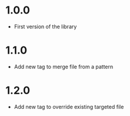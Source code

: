 # 1.0.0

* First version of the library

# 1.1.0

* Add new tag to merge file from a pattern

# 1.2.0

* Add new tag to override existing targeted file
